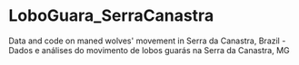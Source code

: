 # LoboGuara_SerraCanastra
Data and code on maned wolves' movement in Serra da Canastra, Brazil - Dados e análises do movimento de lobos guarás na Serra da Canastra, MG
